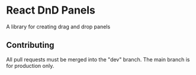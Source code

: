 # React DnD Panels

A library for creating drag and drop panels

## Contributing

All pull requests must be merged into the "dev" branch. The main branch is for production only.
